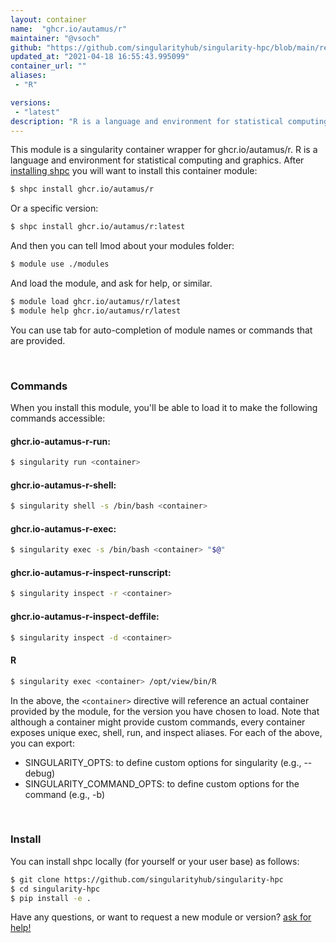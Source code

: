 ```yaml
---
layout: container
name:  "ghcr.io/autamus/r"
maintainer: "@vsoch"
github: "https://github.com/singularityhub/singularity-hpc/blob/main/registry/ghcr.io/autamus/r/container.yaml"
updated_at: "2021-04-18 16:55:43.995099"
container_url: ""
aliases:
 - "R"

versions:
 - "latest"
description: "R is a language and environment for statistical computing and graphics."
---
```


This module is a singularity container wrapper for ghcr.io/autamus/r.
R is a language and environment for statistical computing and graphics.
After [installing shpc](#install) you will want to install this container module:

```bash
$ shpc install ghcr.io/autamus/r
```

Or a specific version:

```bash
$ shpc install ghcr.io/autamus/r:latest
```

And then you can tell lmod about your modules folder:

```bash
$ module use ./modules
```

And load the module, and ask for help, or similar.

```bash
$ module load ghcr.io/autamus/r/latest
$ module help ghcr.io/autamus/r/latest
```

You can use tab for auto-completion of module names or commands that are provided.

<br>

### Commands

When you install this module, you'll be able to load it to make the following commands accessible:

#### ghcr.io-autamus-r-run:

```bash
$ singularity run <container>
```

#### ghcr.io-autamus-r-shell:

```bash
$ singularity shell -s /bin/bash <container>
```

#### ghcr.io-autamus-r-exec:

```bash
$ singularity exec -s /bin/bash <container> "$@"
```

#### ghcr.io-autamus-r-inspect-runscript:

```bash
$ singularity inspect -r <container>
```

#### ghcr.io-autamus-r-inspect-deffile:

```bash
$ singularity inspect -d <container>
```


#### R
       
```bash
$ singularity exec <container> /opt/view/bin/R
```



In the above, the `<container>` directive will reference an actual container provided
by the module, for the version you have chosen to load. Note that although a container
might provide custom commands, every container exposes unique exec, shell, run, and
inspect aliases. For each of the above, you can export:

 - SINGULARITY_OPTS: to define custom options for singularity (e.g., --debug)
 - SINGULARITY_COMMAND_OPTS: to define custom options for the command (e.g., -b)

<br>
  
### Install

You can install shpc locally (for yourself or your user base) as follows:

```bash
$ git clone https://github.com/singularityhub/singularity-hpc
$ cd singularity-hpc
$ pip install -e .
```

Have any questions, or want to request a new module or version? [ask for help!](https://github.com/singularityhub/singularity-hpc/issues)